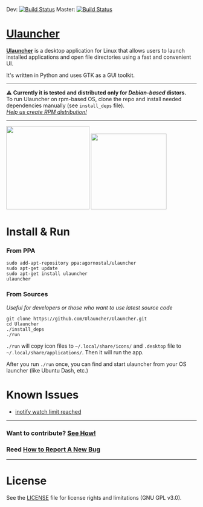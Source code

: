 Dev: [![Build Status](https://semaphoreci.com/api/v1/projects/9b1a4089-bf7e-4e02-833b-7cecc3c942ea/420163/shields_badge.svg)](https://semaphoreci.com/ulauncher/ulauncher)
Master: [![Build Status](https://semaphoreci.com/api/v1/projects/9b1a4089-bf7e-4e02-833b-7cecc3c942ea/581066/shields_badge.svg)](https://semaphoreci.com/ulauncher/ulauncher)

[Ulauncher](http://ulauncher.io)
========

**[Ulauncher](http://ulauncher.io)** is a desktop application for Linux that allows users to launch installed applications and open file directories using a fast and convenient UI.

It's written in Python and uses GTK as a GUI toolkit.

***
:warning: **Currently it is tested and distributed only for *Debian-based* distors.**  
To run Ulauncher on rpm-based OS, clone the repo and install needed dependencies manually (see `install_deps` file).  
*[Help us create RPM distribution!](https://github.com/Ulauncher/Ulauncher/issues/27)*
***

<img height="220" aligh="left" src="http://i.imgur.com/YAiF0ue.png">
<img height="200" aligh="left" src="http://i.imgur.com/VN9LaTT.png">

Install & Run
===========

### From PPA

```
sudo add-apt-repository ppa:agornostal/ulauncher
sudo apt-get update
sudo apt-get install ulauncher
ulauncher
```

### From Sources

*Useful for developers or those who want to use latest source code*

```
git clone https://github.com/Ulauncher/Ulauncher.git
cd Ulauncher
./install_deps
./run
```

`./run` will copy icon files to `~/.local/share/icons/` and `.desktop` file to `~/.local/share/applications/`. Then it will run the app.

After you run `./run` once, you can find and start ulauncher from your OS launcher (like Ubuntu Dash, etc.)

Known Issues
============

* [inotify watch limit reached](https://github.com/Ulauncher/Ulauncher/issues/51)

***
### Want to contribute? [See How!](https://github.com/Ulauncher/Ulauncher/wiki)

### Reed [How to Report A New Bug](https://github.com/Ulauncher/Ulauncher/wiki/How-to-Report-A-New-Bug)
***

License
=======

See the [LICENSE](LICENSE) file for license rights and limitations (GNU GPL v3.0).
